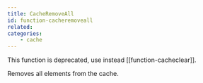 ```yaml
---
title: CacheRemoveAll
id: function-cacheremoveall
related:
categories:
    - cache
---
```


This function is deprecated, use instead [[function-cacheclear]]. 

Removes all elements from the cache.

